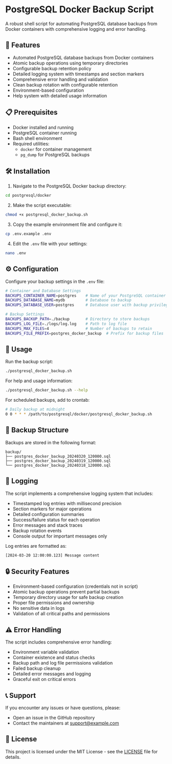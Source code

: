 # PostgreSQL Docker Backup Script

A robust shell script for automating PostgreSQL database backups from Docker containers with comprehensive logging and error handling.

## 🚀 Features

- Automated PostgreSQL database backups from Docker containers
- Atomic backup operations using temporary directories
- Configurable backup retention policy
- Detailed logging system with timestamps and section markers
- Comprehensive error handling and validation
- Clean backup rotation with configurable retention
- Environment-based configuration
- Help system with detailed usage information

## 📋 Prerequisites

- Docker installed and running
- PostgreSQL container running
- Bash shell environment
- Required utilities:
  - `docker` for container management
  - `pg_dump` for PostgreSQL backups

## 🛠️ Installation

1. Navigate to the PostgreSQL Docker backup directory:

```bash
cd postgresql/docker
```

2. Make the script executable:

```bash
chmod +x postgresql_docker_backup.sh
```

3. Copy the example environment file and configure it:

```bash
cp .env.example .env
```

4. Edit the `.env` file with your settings:

```bash
nano .env
```

## ⚙️ Configuration

Configure your backup settings in the `.env` file:

```bash
# Container and Database Settings
BACKUPS_CONTAINER_NAME=postgres    # Name of your PostgreSQL container
BACKUPS_DATABASE_NAME=mydb         # Database to backup
BACKUPS_DATABASE_USER=postgres     # Database user with backup privileges

# Backup Settings
BACKUPS_BACKUP_PATH=./backup       # Directory to store backups
BACKUPS_LOG_FILE=./logs/log.log    # Path to log file
BACKUPS_MAX_FILES=4                # Number of backups to retain
BACKUPS_FILE_PREFIX=postgres_docker_backup  # Prefix for backup files
```

## 🚀 Usage

Run the backup script:

```bash
./postgresql_docker_backup.sh
```

For help and usage information:

```bash
./postgresql_docker_backup.sh --help
```

For scheduled backups, add to crontab:

```bash
# Daily backup at midnight
0 0 * * * /path/to/postgresql/docker/postgresql_docker_backup.sh
```

## 📁 Backup Structure

Backups are stored in the following format:

```
backup/
├── postgres_docker_backup_20240320_120000.sql
├── postgres_docker_backup_20240319_120000.sql
└── postgres_docker_backup_20240318_120000.sql
```

## 📝 Logging

The script implements a comprehensive logging system that includes:

- Timestamped log entries with millisecond precision
- Section markers for major operations
- Detailed configuration summaries
- Success/failure status for each operation
- Error messages and stack traces
- Backup rotation events
- Console output for important messages only

Log entries are formatted as:

```
[2024-03-20 12:00:00.123] Message content
```

## 🔒 Security Features

- Environment-based configuration (credentials not in script)
- Atomic backup operations prevent partial backups
- Temporary directory usage for safe backup creation
- Proper file permissions and ownership
- No sensitive data in logs
- Validation of all critical paths and permissions

## ⚠️ Error Handling

The script includes comprehensive error handling:

- Environment variable validation
- Container existence and status checks
- Backup path and log file permissions validation
- Failed backup cleanup
- Detailed error messages and logging
- Graceful exit on critical errors

## 📞 Support

If you encounter any issues or have questions, please:

- Open an issue in the GitHub repository
- Contact the maintainers at support@example.com

## 📝 License

This project is licensed under the MIT License - see the [LICENSE](../../LICENSE) file for details.
